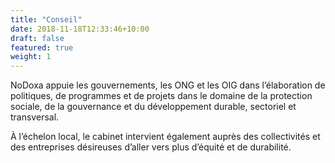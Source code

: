 ```yaml
---
title: "Conseil"
date: 2018-11-18T12:33:46+10:00
draft: false
featured: true
weight: 1
---
```


NoDoxa appuie les gouvernements, les ONG et les OIG dans l’élaboration de politiques, de programmes et de projets dans le domaine de la protection sociale, de la gouvernance et du développement durable, sectoriel et transversal.

À l’échelon local, le cabinet intervient également auprès des collectivités et des entreprises désireuses d’aller vers plus d’équité et de durabilité.
